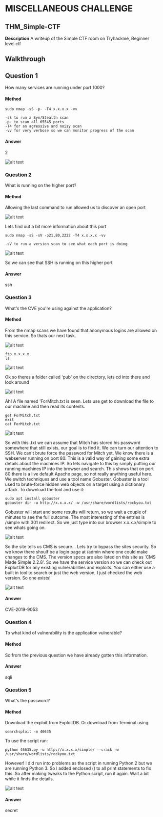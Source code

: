 # MISCELLANEOUS CHALLENGE
## THM_Simple-CTF

**Description**
A writeup of the Simple CTF room on Tryhackme, Beginner level ctf

## Walkthrough

## Question 1
How many services are running under port 1000?

#### Method
    sudo nmap -sS -p- -T4 x.x.x.x -vv

    -sS to run a Syn/Stealth scan
    -p- to scan all 65545 ports
    -T4 for an agressive and noisy scan
    -vv for very verbose so we can monitor progress of the scan

#### Answer
2 

![alt text](/images/q1.png)

### Question 2
What is running on the higher port?

#### Method
Allowing the last command to run allowed us to discover an open port

![alt text](/images/q2A.png)

Lets find out a bit more information about this port

    sudo nmap -sS -sV -p21,80,2222 -T4 x.x.x.x -vv

    -sV to run a version scan to see what each port is doing

![alt text](/images/q2B.png)

So we can see that SSH is running on this higher port

#### Answer
ssh

### Question 3
What's the CVE you're using against the application?

#### Method
From the nmap scans we have found that anonymous logins are allowed on this service. So thats our next task.

![alt text](/images/q3A.png)

    ftp x.x.x.x
    ls

![alt text](/images/q3B.png)

Ok so theres a folder called 'pub' on the directory, lets cd into there and look around

![alt text](/images/q3C.png)

Ah! A file named 'ForMitch.txt is seen. Lets use get to download the file to our machine and then read its contents. 

    get ForMitch.txt
    exit
    cat ForMitch.txt

![alt text](/images/q3D.png)

So with this .txt we can assume that Mitch has stored his password somewhere that still exists, our goal is to find it. We can turn our attention to SSH. We can't brute force the password for Mitch yet. We know there is a webserver running on port 80. This is a valid way of gaining some extra details about the machines IP. So lets navigate to this by simply putting our running machines IP into the browser and search. This shows that on port 80 there is a live default Apache page, so not really anything useful here.
We switch techniques and use a tool name Gobuster. Gobuster is a tool used to brute-force hidden web objects on a target using a dictionary attack. To download the tool and use it:

    sudo apt install gobuster
    gobuster dir -u http://x.x.x.x/ -w /usr/share/wordlists/rockyou.txt

Gobuster will start and some results will return, so we wait a couple of minutes to see the full outcome. The most interesting of the entries is /simple with 301 redirect. So we just type into our browser x.x.x.x/simple to see whats going on. 

![alt text](/images/q3E.png)

So the site tells us CMS is secure... Lets try to bypass the sites security. So we know there shoulf be a login page at /admin where one could make changes to the CMS. The version specs are also listed on this site as 'CMS Made Simple 2.2.8'. So we have the service version so we can check out ExploitDB for any existing vulnerabilities and exploits. You can either use a built in tool to search or just the web version, I just checked the web version. So one exists!

![alt text](/images/q3F.png)


#### Answer
CVE-2019-9053

### Question 4
To what kind of vulnerability is the application vulnerable?
#### Method
So from the previous question we have already gotten this information. 

#### Answer
sqli

### Question 5
What's the password?
#### Method
Download the exploit from ExploitDB. Or download from Terminal using

    searchsploit -m 46635

To use the script run:

    python 46635.py -u http://x.x.x.x/simple/ --crack -w /usr/share/wordlists/rockyou.txt

However! I did run into problems as the script in running Python 2 but we are running Python 3. So I added enclosed () to all print statements to fix this. So after making tweaks to the Python script, run it again. Wait a bit while it finds the details. 

![alt text](/images/q4.png)

#### Answer
secret
